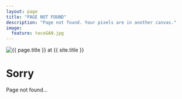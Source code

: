 ```yaml
---
layout: page
title: "PAGE NOT FOUND"
description: "Page not found. Your pixels are in another canvas."
image:
  feature: tecoGAN.jpg
---  
```

<img src="{{ site.url }}/images/404.jpg" alt="{{ page.title }} at {{ site.title }}">

<div class="text-center">
	<h1>Sorry</h1>
	<p>Page not found...</p>
</div>
